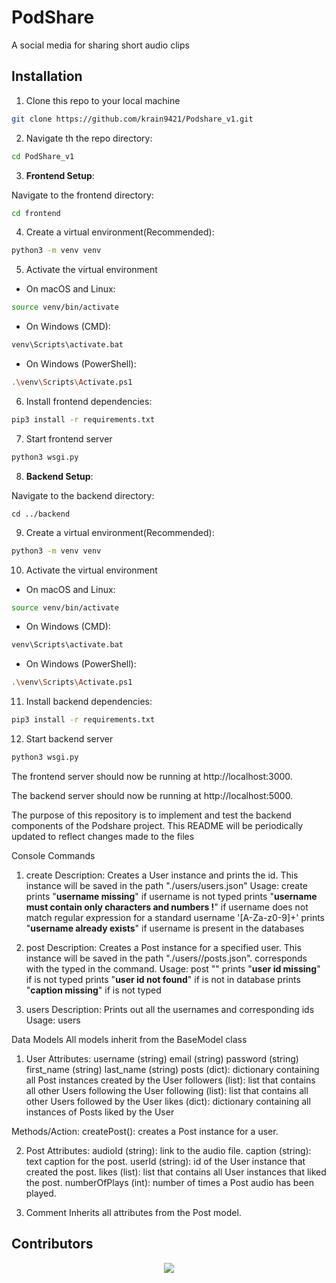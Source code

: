 # PodShare

A social media for sharing short audio clips

## Installation

1. Clone this repo to your local machine

```bash
git clone https://github.com/krain9421/Podshare_v1.git
```

2. Navigate th the repo directory:

```bash
cd PodShare_v1
```

3. **Frontend Setup**:

Navigate to the frontend directory:

```bash
cd frontend
```

4. Create a virtual environment(Recommended):

```bash
python3 -m venv venv
```

5. Activate the virtual environment

- On macOS and Linux:

```bash
source venv/bin/activate
```

- On Windows (CMD):

```bash
venv\Scripts\activate.bat
```

- On Windows (PowerShell):

```bash
.\venv\Scripts\Activate.ps1
```

6. Install frontend dependencies:

```bash
pip3 install -r requirements.txt
```

7. Start frontend server

```bash
python3 wsgi.py
```

8. **Backend Setup**:

Navigate to the backend directory:

```cd ../backend```

9. Create a virtual environment(Recommended):

```bash
python3 -m venv venv
```

10. Activate the virtual environment

- On macOS and Linux:

```bash
source venv/bin/activate
```

- On Windows (CMD):

```bash
venv\Scripts\activate.bat
```

- On Windows (PowerShell):

```bash
.\venv\Scripts\Activate.ps1
```

11. Install backend dependencies:

```bash
pip3 install -r requirements.txt
```

12. Start backend server

```bash
python3 wsgi.py
```

The frontend server should now be running at http://localhost:3000.

The backend server should now be running at http://localhost:5000.

The purpose of this repository is to implement and test the backend components of the Podshare project. This README will be periodically updated to reflect changes made to the files

Console Commands

1. create
Description:
 Creates a User instance and prints the id. This instance will be saved in the path "./users/users.json"
Usage:
 create <username>
  prints "**username missing**" if username is not typed
  prints "**username must contain only characters and numbers !**" if username does not match regular expression for a standard username '[A-Za-z0-9]+'
  prints "**username already exists**" if username is present in the databases

2. post
Description:
 Creates a Post instance for a specified user. This instance will be saved in the path "./users/<username>/posts.json". <username> corresponds with the <user id> typed in the command.
Usage:
 post <user id> "<caption>"
  prints "**user id missing**" if <user id> is not typed
  prints "**user id not found**" if <user id> is not in database
  prints "**caption missing**" if <caption> is not typed

3. users
Description:
 Prints out all the usernames and corresponding ids
Usage:
 users

Data Models
All models inherit from the BaseModel class

1. User
Attributes:
 username (string)
 email (string)
 password (string)
 first_name (string)
 last_name (string)
 posts (dict): dictionary containing all Post instances created by the User
 followers (list): list that contains all other Users following the User
 following (list): list that contains all other Users followed by the User
 likes (dict): dictionary containing all instances of Posts liked by the User

Methods/Action:
 createPost(): creates a Post instance for a user.

2. Post
Attributes:
 audioId (string): link to the audio file.
 caption (string): text caption for the post.
 userId (string): id of the User instance that created the post.
 likes (list): list that contains all User instances that liked the post.
 numberOfPlays (int): number of times a Post audio has been played.

3. Comment
Inherits all attributes from the Post model.

## Contributors

<a href="https://github.com/krain9421/Podshare_v1/graphs/contributors">
	<p align="center">
  		<img src="https://contrib.rocks/image?repo=krain9421/Podshare_v1" />
	</p>
</a>
